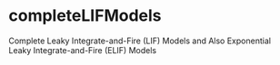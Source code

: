 # completeLIFModels
Complete Leaky Integrate-and-Fire (LIF) Models and Also Exponential Leaky Integrate-and-Fire (ELIF) Models
